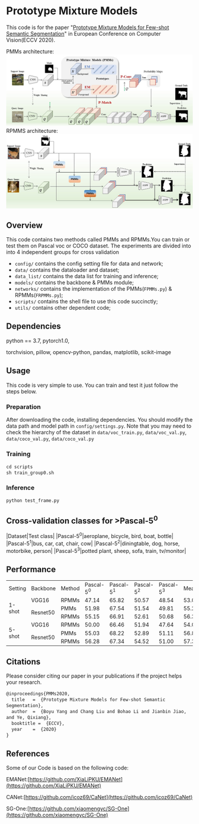 # Prototype Mixture Models
This code is for the paper "[Prototype Mixture Models for Few-shot Semantic Segmentation](https://arxiv.org/pdf/2008.03898.pdf)" in European Conference on Computer Vision(ECCV 2020).

PMMs architecture:
![PMMs](./img/PMMs.jpg)
RPMMS architecture:
![RPMMs](./img/RPMMs.jpg)


## Overview
This code contains two methods called PMMs and RPMMs.You can train or test them on Pascal voc or COCO dataset.
The experiments are divided into into 4 independent groups for cross validation 
- `config/` contains the config setting file for data and network;
- `data/` contains the dataloader and dataset;
- `data_list/` contains the data list for training and inference;
- `models/` contains the backbone & PMMs module;
- `networks/` contains the implementation of the PMMs(`FPMMs.py`) & RPMMs(`FRPMMs.py`);
- `scripts/` contains the shell file to use this code succinctly;
- `utils/` contains other dependent code;

## Dependencies
python == 3.7,
pytorch1.0,

torchvision,
pillow,
opencv-python,
pandas,
matplotlib,
scikit-image

## Usage
This code is very simple to use. You can train and test it just follow the steps below. 
### Preparation
After downloading the code, installing dependencies. You should modify the data path and model path in `config/settings.py`.
Note that you may need to check the hierarchy of the dataset in `data/voc_train.py`, `data/voc_val.py`, `data/coco_val.py`, `data/coco_val.py`
### Training
```
cd scripts
sh train_group0.sh
```
### Inference
```
python test_frame.py
```
## Cross-validation classes for >Pascal-5<sup>0</sup>
|Dataset|Test class|
|Pascal-5<sup>0</sup>|aeroplane, bicycle, bird, boat, bottle|
|Pascal-5<sup>1</sup>|bus, car, cat, chair, cow|
|Pascal-5<sup>2</sup>|diningtable, dog, horse, motorbike, person|
|Pascal-5<sup>3</sup>|potted plant, sheep, sofa, train, tv/monitor|

## Performance
<table>
    <tr>
        <td>Setting</td>
        <td>Backbone</td>
        <td>Method</td>
        <td>Pascal-5<sup>0</sup></td>
        <td>Pascal-5<sup>1</sup></td>
        <td>Pascal-5<sup>2</sup></td>
        <td>Pascal-5<sup>3</sup></td>
        <td>Mean</td>
    </tr>
    <tr>
        <td rowspan="3">1-shot</td>
        <td>VGG16</td>
        <td>RPMMs</td>
        <td>47.14</td>
        <td>65.82</td>
        <td>50.57</td>
        <td>48.54</td>
        <td>53.02</td>
    </tr>
    <tr>
        <td rowspan="2">Resnet50</td>
        <td>PMMs</td>
        <td>51.98</td>
        <td>67.54</td>
        <td>51.54</td>
        <td>49.81</td>
        <td>55.22</td>
    </tr>
    <tr>
        <td>RPMMs</td>
        <td>55.15</td>
        <td>66.91</td>
        <td>52.61</td>
        <td>50.68</td>
        <td>56.34</td>
    </tr>
    <tr>
        <td rowspan="3">5-shot</td>
        <td>VGG16</td>
        <td>RPMMs</td>
        <td>50.00</td>
        <td>66.46</td>
        <td>51.94</td>
        <td>47.64</td>
        <td>54.01</td>
    </tr>
    <tr>
        <td rowspan="2">Resnet50</td>
        <td>PMMs</td>
        <td>55.03</td>
        <td>68.22</td>
        <td>52.89</td>
        <td>51.11</td>
        <td>56.81</td>
    </tr>
    <tr>
        <td>RPMMs</td>
        <td>56.28</td>
        <td>67.34</td>
        <td>54.52</td>
        <td>51.00</td>
        <td>57.30</td>
    </tr>
</table>

## Citations
Please consider citing our paper in your publications if the project helps your research.

```
@inproceedings{PMMs2020,
  title   =  {Prototype Mixture Models for Few-shot Semantic Segmentation},
  author  =  {Boyu Yang and Chang Liu and Bohao Li and Jianbin Jiao, and Ye, Qixiang},
  booktitle =  {ECCV},
  year    =  {2020}
}
```

## References
Some of our Code is based on the following code:

EMANet:[https://github.com/XiaLiPKU/EMANet](https://github.com/XiaLiPKU/EMANet)

CANet:[https://github.com/icoz69/CaNet](https://github.com/icoz69/CaNet)

SG-One:[https://github.com/xiaomengyc/SG-One](https://github.com/xiaomengyc/SG-One)


